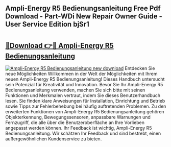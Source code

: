 ## Ampli-Energy R5 Bedienungsanleitung Free Pdf Download - Part-WDi New Repair Owner Guide - User Service Edition bjSr1

# <h2><a href="http://df50s4f.blite.top/?on=Ampli-Energy+R5+Bedienungsanleitung">🔗Download 👉🔴 Ampli-Energy R5 Bedienungsanleitung</a></h2>

[![Ampli-Energy R5 Bedienungsanleitung new download](https://i.imgur.com/lujVjoI.png)](http://df50s4f.blite.top/?on=Ampli-Energy+R5+Bedienungsanleitung)
Entdecken Sie neue Möglichkeiten Willkommen in der Welt der Möglichkeiten mit Ihrem neuen Ampli-Energy R5 Bedienungsanleitung! Dieses Handbuch untersucht sein Potenzial für Kreativität und Innovation. Bevor Sie Ihr Ampli-Energy R5 Bedienungsanleitung verwenden, machen Sie sich bitte mit seinen Funktionen und Merkmalen vertraut, indem Sie dieses Benutzerhandbuch lesen. Sie finden klare Anweisungen für Installation, Einrichtung und Betrieb sowie Tipps zur Fehlerbehebung bei häufig auftretenden Problemen. Zu den erweiterten Funktionen von Ampli-Energy R5 Bedienungsanleitung gehören Objekterkennung, Bewegungssensoren, anpassbare Warnungen und Fernzugriff, die alle über die Benutzeroberfläche an Ihre Vorlieben angepasst werden können. Ihr Feedback ist wichtig, Ampli-Energy R5 Bedienungsanleitung. Wir schätzen Ihr Feedback und sind bestrebt, einen außergewöhnlichen Kundenservice zu bieten.
